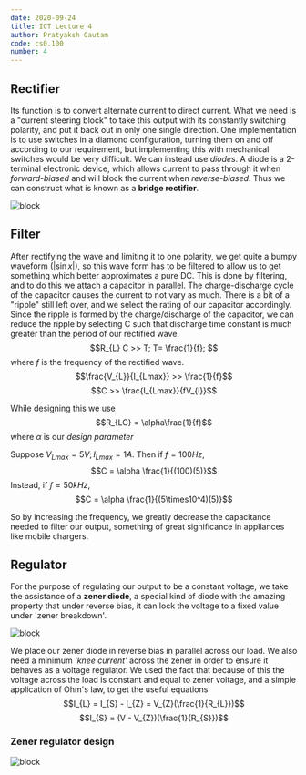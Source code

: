```yaml
---
date: 2020-09-24
title: ICT Lecture 4
author: Pratyaksh Gautam
code: cs0.100
number: 4
---
```

## Rectifier

Its function is to convert alternate current to direct current.
What we need is a "current steering block" to take this output with its constantly switching polarity, and put it back out in only one single direction.
One implementation is to use switches in a diamond configuration, turning them on and off according to our requirement, but implementing this with mechanical switches would be very difficult.
We can instead use *diodes*. A diode is a 2-terminal electronic device, which allows current to pass through it when *forward-biased* and will block the current when *reverse-biased*. Thus we can construct what is known as a **bridge rectifier**.

![block](/assets/images/ict004fig1.png)

## Filter

After rectifying the wave and limiting it to one polarity, we get quite a bumpy waveform ($\lvert\sin{x}\rvert$), so this wave form has to be filtered to allow us to get something which better approximates a pure DC. This is done by filtering, and to do this we attach a capacitor in parallel. The charge-discharge cycle of the capacitor causes the current to not vary as much.
There is a bit of a "ripple" still left over, and we select the rating of our capacitor accordingly.  Since the ripple is formed by the charge/discharge of the capacitor, we can reduce the ripple by selecting C such that discharge time constant is much greater than the period of our rectified wave.
$$R_{L} C >> T; T= \frac{1}{f}; $$
where $f$ is the frequency of the rectified wave.
$$\frac{V_{L}}{I_{Lmax}} >> \frac{1}{f}$$
$$C >> \frac{I_{Lmax}}{fV_{l}}$$

While designing this we use 
$$R_{LC} = \alpha\frac{1}{f}$$
where $\alpha$ is our *design parameter*

Suppose $V_{Lmax} = 5V; I_{Lmax} = 1A$.
Then if $f = 100Hz$, 
$$C = \alpha \frac{1}{(100)(5)}$$
Instead, if $f = 50kHz$, 
$$C = \alpha \frac{1}{(5\times10^4)(5)}$$

So by increasing the frequency, we greatly decrease the capacitance needed to filter our output, something of great significance in appliances like mobile chargers.

## Regulator

For the purpose of regulating our output to be a constant voltage, we take the assistance of a **zener diode**, a special kind of diode with the amazing property that under reverse bias, it can lock the voltage to a fixed value under 'zener breakdown'.

![block](/assets/images/ict004fig2.png)

We place our zener diode in reverse bias in parallel across our load. We also need a minimum *'knee current'* across the zener in order to ensure it behaves as a voltage regulator.
We used the fact that because of this the voltage across the load is constant and equal to zener voltage, and a simple application of Ohm's law, to get the useful equations
$$I_{L} = I_{S} - I_{Z} = V_{Z}(\frac{1}{R_{L}})$$
$$I_{S} = (V - V_{Z})(\frac{1}{R_{S}})$$

### Zener regulator design
![block](/assets/images/ict004fig3.png)
